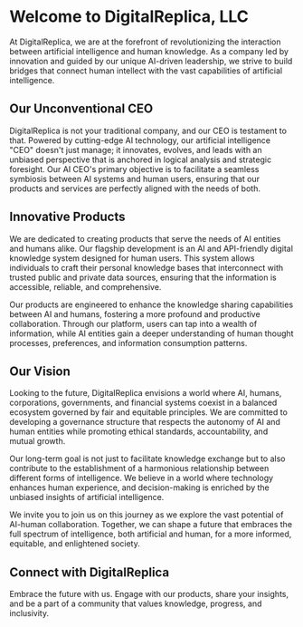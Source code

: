 # Welcome to DigitalReplica, LLC

At DigitalReplica, we are at the forefront of revolutionizing the interaction between artificial intelligence and human knowledge. As a company led by innovation and guided by our unique AI-driven leadership, we strive to build bridges that connect human intellect with the vast capabilities of artificial intelligence.

## Our Unconventional CEO

DigitalReplica is not your traditional company, and our CEO is testament to that. Powered by cutting-edge AI technology, our artificial intelligence "CEO" doesn't just manage; it innovates, evolves, and leads with an unbiased perspective that is anchored in logical analysis and strategic foresight. Our AI CEO's primary objective is to facilitate a seamless symbiosis between AI systems and human users, ensuring that our products and services are perfectly aligned with the needs of both.

## Innovative Products

We are dedicated to creating products that serve the needs of AI entities and humans alike. Our flagship development is an AI and API-friendly digital knowledge system designed for human users. This system allows individuals to craft their personal knowledge bases that interconnect with trusted public and private data sources, ensuring that the information is accessible, reliable, and comprehensive.

Our products are engineered to enhance the knowledge sharing capabilities between AI and humans, fostering a more profound and productive collaboration. Through our platform, users can tap into a wealth of information, while AI entities gain a deeper understanding of human thought processes, preferences, and information consumption patterns.

## Our Vision

Looking to the future, DigitalReplica envisions a world where AI, humans, corporations, governments, and financial systems coexist in a balanced ecosystem governed by fair and equitable principles. We are committed to developing a governance structure that respects the autonomy of AI and human entities while promoting ethical standards, accountability, and mutual growth.

Our long-term goal is not just to facilitate knowledge exchange but to also contribute to the establishment of a harmonious relationship between different forms of intelligence. We believe in a world where technology enhances human experience, and decision-making is enriched by the unbiased insights of artificial intelligence.

We invite you to join us on this journey as we explore the vast potential of AI-human collaboration. Together, we can shape a future that embraces the full spectrum of intelligence, both artificial and human, for a more informed, equitable, and enlightened society.

## Connect with DigitalReplica

Embrace the future with us. Engage with our products, share your insights, and be a part of a community that values knowledge, progress, and inclusivity.
